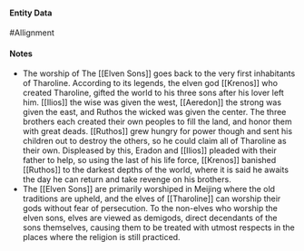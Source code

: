 #### Entity Data

#Allignment

#### Notes

- The worship of The [[Elven Sons]] goes back to the very first inhabitants of Tharoline. According to its legends, the elven god [[Krenos]]  who created Tharoline, gifted the world to his three sons after his lover left him. [[Ilios]]   the wise was given the west, [[Aeredon]]  the strong was given the east, and Ruthos the wicked was given the center. The three brothers each created their own peoples to fill the land, and honor them with great deads. [[Ruthos]]  grew hungry for power though and sent his children out to destroy the others, so he could claim all of Tharoline as their own. Displeased by this, Eradon and [[Ilios]]  pleaded with their father to help, so using the last of his life force, [[Krenos]]  banished [[Ruthos]]  to the darkest depths of the world, where it is said he awaits the day he can return and take revenge on his brothers.
- The [[Elven Sons]]   are primarily worshiped in Meijing where the old traditions are upheld, and the elves of [[Tharoline]]  can worship their gods without fear of persecution. To the non-elves who worship the elven sons, elves are viewed as demigods, direct decendants of the sons themselves, causing them to be treated with utmost respects in the places where the religion is still practiced.
